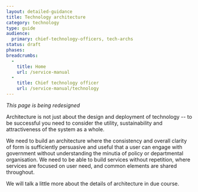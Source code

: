```yaml
---
layout: detailed-guidance
title: Technology architecture
category: technology
type: guide
audience:
  primary: chief-technology-officers, tech-archs
status: draft
phases:
breadcrumbs:
  -
    title: Home
    url: /service-manual
  -
    title: Chief technology officer
    url: /service-manual/technology
---
```


*This page is being redesigned*

Architecture is not just about the design and deployment of technology -- to be successful you need to consider the utility, sustainability and attractiveness of the system as a whole. 
 
 We need to build an architecture where the consistency and overall clarity of form is sufficiently 
 persuasive and useful that a user can engage with government without understanding the minutia of policy or 
 departmental organisation. We need to be able to build services without repetition, 
 where services are focused on user need, and common elements are shared throughout.
 
 We will talk a little more about the details of architecture in due course.
 

